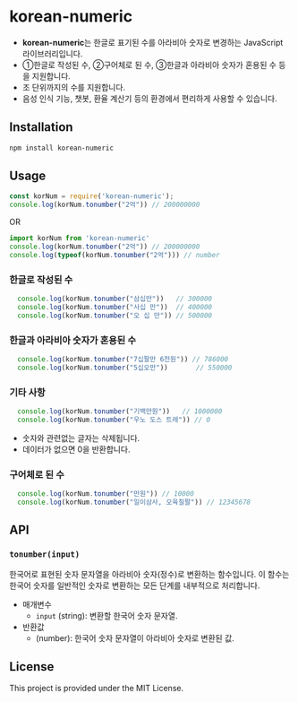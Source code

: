 # korean-numeric
- **korean-numeric**는 한글로 표기된 수를 아라비아 숫자로 변경하는 JavaScript 라이브러리입니다.
- ①한글로 작성된 수, ②구어체로 된 수, ③한글과 아라비아 숫자가 혼용된 수 등을 지원합니다.
- 조 단위까지의 수를 지원합니다.
- 음성 인식 기능, 챗봇, 환율 계산기 등의 환경에서 편리하게 사용할 수 있습니다.

## Installation

```bash
npm install korean-numeric
```

## Usage
```javascript
const korNum = require('korean-numeric');
console.log(korNum.tonumber("2억")) // 200000000
```
OR
```javascript
import korNum from 'korean-numeric'
console.log(korNum.tonumber("2억")) // 200000000
console.log(typeof(korNum.tonumber("2억"))) // number
```
### 한글로 작성된 수
```javascript
  console.log(korNum.tonumber("삼십만"))   // 300000
  console.log(korNum.tonumber("사십 만"))  // 400000
  console.log(korNum.tonumber("오 십 만")) // 500000
```
### 한글과 아라비아 숫자가 혼용된 수
```javascript
  console.log(korNum.tonumber("7십팔만 6천원")) // 786000
  console.log(korNum.tonumber("5십오만"))       // 550000
```
### 기타 사항
```javascript
  console.log(korNum.tonumber("기백만원"))   // 1000000
  console.log(korNum.tonumber("우노 도스 트레")) // 0
```
- 숫자와 관련없는 글자는 삭제됩니다.
- 데이터가 없으면 0을 반환합니다.
### 구어체로 된 수
```javascript
  console.log(korNum.tonumber("만원")) // 10000
  console.log(korNum.tonumber("일이삼사, 오육칠팔")) // 12345678
```

## API
### `tonumber(input)`
한국어로 표현된 숫자 문자열을 아라비아 숫자(정수)로 변환하는 함수입니다. 이 함수는 한국어 숫자를 일반적인 숫자로 변환하는 모든 단계를 내부적으로 처리합니다.

- 매개변수
  - `input` (string): 변환할 한국어 숫자 문자열.
- 반환값
  - (number): 한국어 숫자 문자열이 아라비아 숫자로 변환된 값.

## License
This project is provided under the MIT License.
